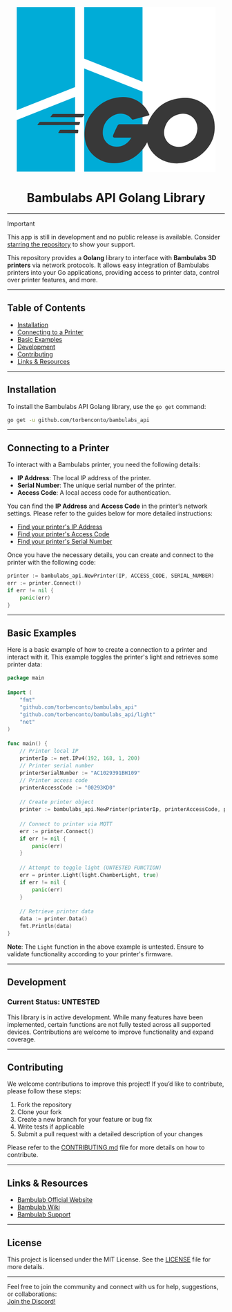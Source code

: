 <div align="center">
    <picture>
      <source srcset="assets/Logo-light.svg" media="(prefers-color-scheme: dark)">
      <source srcset="assets/Logo-dark.svg" media="(prefers-color-scheme: light)">
      <img src="assets/Logo-dark.svg" alt="Logo">
    </picture>

<h1>Bambulabs API Golang Library</h1>
</div>

---
> [!IMPORTANT]
> This app is still in development and no public release is available. Consider [starring the repository](https://docs.github.com/en/get-started/exploring-projects-on-github/saving-repositories-with-stars) to show your support.

This repository provides a **Golang** library to interface with **Bambulabs 3D printers** via network protocols. It allows easy integration of Bambulabs printers into your Go applications, providing access to printer data, control over printer features, and more.

---

## Table of Contents

- [Installation](#installation)
- [Connecting to a Printer](#connecting-to-a-printer)
- [Basic Examples](#basic-examples)
- [Development](#development)
- [Contributing](#contributing)
- [Links & Resources](#links--resources)

---

## Installation

To install the Bambulabs API Golang library, use the `go get` command:

```bash
go get -u github.com/torbenconto/bambulabs_api
```

---

## Connecting to a Printer

To interact with a Bambulabs printer, you need the following details:

- **IP Address**: The local IP address of the printer.
- **Serial Number**: The unique serial number of the printer.
- **Access Code**: A local access code for authentication.

You can find the **IP Address** and **Access Code** in the printer’s network settings. Please refer to the guides below for more detailed instructions:

- [Find your printer's IP Address](https://intercom.help/octoeverywhere/en/articles/9034934-find-your-bambu-lab-printer-ip-address)
- [Find your printer's Access Code](https://intercom.help/octoeverywhere/en/articles/9028357-find-your-bambu-lab-printer-access-code)
- [Find your printer's Serial Number](https://wiki.bambulab.com/en/general/find-sn)

Once you have the necessary details, you can create and connect to the printer with the following code:

```go
printer := bambulabs_api.NewPrinter(IP, ACCESS_CODE, SERIAL_NUMBER)
err := printer.Connect()
if err != nil {
    panic(err)
}
```

---

## Basic Examples

Here is a basic example of how to create a connection to a printer and interact with it. This example toggles the printer's light and retrieves some printer data:

```go
package main

import (
	"fmt"
	"github.com/torbenconto/bambulabs_api"
	"github.com/torbenconto/bambulabs_api/light"
	"net"
)

func main() {
	// Printer local IP
	printerIp := net.IPv4(192, 168, 1, 200)
	// Printer serial number
	printerSerialNumber := "AC1029391BH109"
	// Printer access code
	printerAccessCode := "00293KD0"

	// Create printer object
	printer := bambulabs_api.NewPrinter(printerIp, printerAccessCode, printerSerialNumber)

	// Connect to printer via MQTT
	err := printer.Connect()
	if err != nil {
		panic(err)
    }

	// Attempt to toggle light (UNTESTED FUNCTION)
	err = printer.Light(light.ChamberLight, true)
	if err != nil {
		panic(err)
	}

	// Retrieve printer data
	data := printer.Data()
	fmt.Println(data)
}
```

**Note**: The `Light` function in the above example is untested. Ensure to validate functionality according to your printer's firmware.

---

## Development

### Current Status: UNTESTED

This library is in active development. While many features have been implemented, certain functions are not fully tested across all supported devices. Contributions are welcome to improve functionality and expand coverage.

---

## Contributing

We welcome contributions to improve this project! If you’d like to contribute, please follow these steps:

1. Fork the repository
2. Clone your fork
3. Create a new branch for your feature or bug fix
4. Write tests if applicable
5. Submit a pull request with a detailed description of your changes

Please refer to the [CONTRIBUTING.md](CONTRIBUTING.md) file for more details on how to contribute.

---

## Links & Resources

- [Bambulab Official Website](https://www.bambulab.com)
- [Bambulab Wiki](https://wiki.bambulab.com)
- [Bambulab Support](https://support.bambulab.com)

---

## License

This project is licensed under the MIT License. See the [LICENSE](LICENSE) file for more details.

---

Feel free to join the community and connect with us for help, suggestions, or collaborations:  
[Join the Discord!](https://discord.gg/7wmQ6kGBef)
